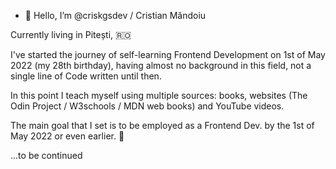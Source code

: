 - 👋 Hello, I’m @criskgsdev / Cristian Măndoiu 

Currently living in Pitești, 🇷🇴 

I've started the journey of self-learning Frontend Development on 1st of May 2022 (my 28th birthday), having almost no background in this field, not a single line of Code written until then.

In this point I teach myself using multiple sources: books, websites  (The Odin Project / W3schools / MDN web books) and YouTube videos.

The main goal that I set is to be employed as a Frontend Dev. by the 1st of May 2022 or even earlier. 🦸


...to be continued




